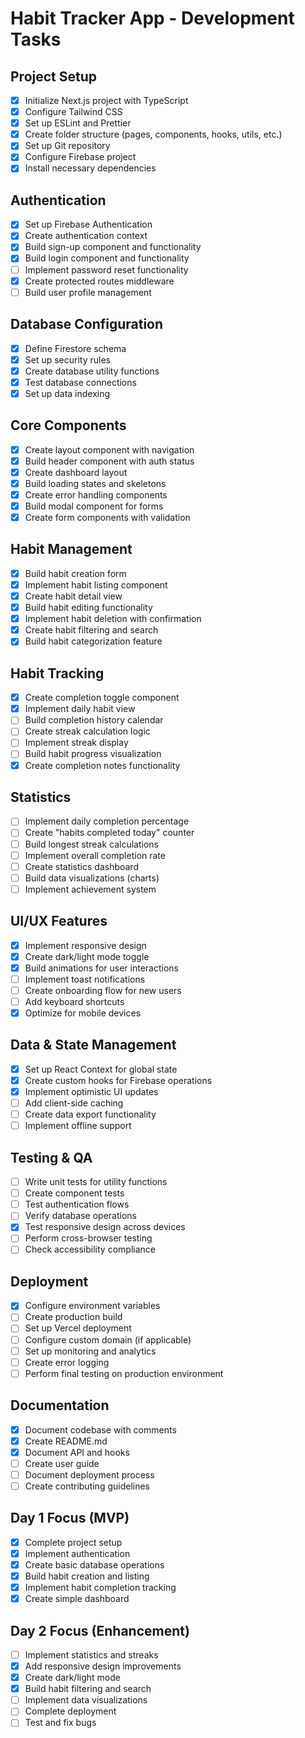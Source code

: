 # Habit Tracker App - Development Tasks

## Project Setup

- [x] Initialize Next.js project with TypeScript
- [x] Configure Tailwind CSS
- [x] Set up ESLint and Prettier
- [x] Create folder structure (pages, components, hooks, utils, etc.)
- [x] Set up Git repository
- [x] Configure Firebase project
- [x] Install necessary dependencies

## Authentication

- [x] Set up Firebase Authentication
- [x] Create authentication context
- [x] Build sign-up component and functionality
- [x] Build login component and functionality
- [ ] Implement password reset functionality
- [x] Create protected routes middleware
- [ ] Build user profile management

## Database Configuration

- [x] Define Firestore schema
- [x] Set up security rules
- [x] Create database utility functions
- [x] Test database connections
- [x] Set up data indexing

## Core Components

- [x] Create layout component with navigation
- [x] Build header component with auth status
- [x] Create dashboard layout
- [x] Build loading states and skeletons
- [x] Create error handling components
- [x] Build modal component for forms
- [x] Create form components with validation

## Habit Management

- [x] Build habit creation form
- [x] Implement habit listing component
- [x] Create habit detail view
- [x] Build habit editing functionality
- [x] Implement habit deletion with confirmation
- [x] Create habit filtering and search
- [x] Build habit categorization feature

## Habit Tracking

- [x] Create completion toggle component
- [x] Implement daily habit view
- [ ] Build completion history calendar
- [ ] Create streak calculation logic
- [ ] Implement streak display
- [ ] Build habit progress visualization
- [x] Create completion notes functionality

## Statistics

- [ ] Implement daily completion percentage
- [ ] Create "habits completed today" counter
- [ ] Build longest streak calculations
- [ ] Implement overall completion rate
- [ ] Create statistics dashboard
- [ ] Build data visualizations (charts)
- [ ] Implement achievement system

## UI/UX Features

- [x] Implement responsive design
- [x] Create dark/light mode toggle
- [x] Build animations for user interactions
- [ ] Implement toast notifications
- [ ] Create onboarding flow for new users
- [ ] Add keyboard shortcuts
- [x] Optimize for mobile devices

## Data & State Management

- [x] Set up React Context for global state
- [x] Create custom hooks for Firebase operations
- [x] Implement optimistic UI updates
- [ ] Add client-side caching
- [ ] Create data export functionality
- [ ] Implement offline support

## Testing & QA

- [ ] Write unit tests for utility functions
- [ ] Create component tests
- [ ] Test authentication flows
- [ ] Verify database operations
- [x] Test responsive design across devices
- [ ] Perform cross-browser testing
- [ ] Check accessibility compliance

## Deployment

- [x] Configure environment variables
- [ ] Create production build
- [ ] Set up Vercel deployment
- [ ] Configure custom domain (if applicable)
- [ ] Set up monitoring and analytics
- [ ] Create error logging
- [ ] Perform final testing on production environment

## Documentation

- [x] Document codebase with comments
- [x] Create README.md
- [x] Document API and hooks
- [ ] Create user guide
- [ ] Document deployment process
- [ ] Create contributing guidelines

## Day 1 Focus (MVP)

- [x] Complete project setup
- [x] Implement authentication
- [x] Create basic database operations
- [x] Build habit creation and listing
- [x] Implement habit completion tracking
- [x] Create simple dashboard

## Day 2 Focus (Enhancement)

- [ ] Implement statistics and streaks
- [x] Add responsive design improvements
- [x] Create dark/light mode
- [x] Build habit filtering and search
- [ ] Implement data visualizations
- [ ] Complete deployment
- [ ] Test and fix bugs
